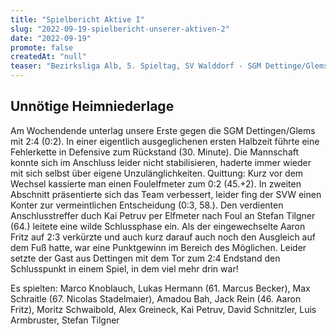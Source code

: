 ```yaml
---
title: "Spielbericht Aktive I"
slug: "2022-09-19-spielbericht-unserer-aktiven-2"
date: "2022-09-19"
promote: false
createdAt: "null"
teaser: "Bezirksliga Alb, 5. Spieltag, SV Walddorf - SGM Dettinge/Glems 2:4 (0:2)"
---
```

## Unnötige Heimniederlage

Am Wochendende unterlag unsere Erste gegen die SGM Dettingen/Glems mit 2:4 (0:2). In einer eigentlich ausgeglichenen ersten Halbzeit führte eine Fehlerkette in Defensive zum Rückstand (30. Minute). Die Mannschaft konnte sich im  Anschluss leider nicht stabilisieren, haderte immer wieder mit sich selbst über eigene Unzulänglichkeiten. Quittung: Kurz vor dem Wechsel kassierte man einen Foulelfmeter zum 0:2 (45.+2). In zweiten Abschnitt präsentierte sich das Team verbessert, leider fing der SVW einen Konter zur vermeintlichen Entscheidung (0:3, 58.). Den verdienten Anschlusstreffer duch Kai Petruv per Elfmeter nach Foul an Stefan Tilgner (64.) leitete eine wilde Schlussphase ein. Als der eingewechselte Aaron Fritz auf 2:3 verkürzte und auch kurz darauf auch noch den Ausgleich auf dem Fuß hatte, war eine Punktgewinn im Bereich des Möglichen. Leider setzte der Gast aus Dettingen mit dem Tor zum 2:4 Endstand den Schlusspunkt in einem Spiel, in dem viel mehr drin war!

Es spielten: Marco Knoblauch, Lukas Hermann (61. Marcus Becker), Max Schraitle (67. Nicolas Stadelmaier), Amadou Bah, Jack Rein (46. Aaron Fritz), Moritz Schwaibold, Alex Greineck, Kai Petruv, David Schnitzler, Luis Armbruster, Stefan Tilgner
